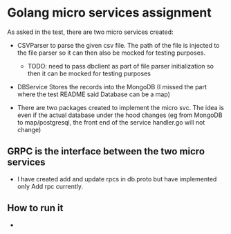 # Golang micro services assignment

As asked in the test, there are two micro services created:
- CSVParser to parse the given csv file. The path of the file is injected to the file parser so it can then also be mocked
  for testing purposes.
    - TODO: need to pass dbclient as part of file parser initialization so then it can be mocked for testing purposes

- DBService
  Stores the records into the MongoDB (I missed the part where the test README said Database can be a map)
- There are two packages created to implement the micro svc. The idea is even if the actual database under the hood changes
  (eg from MongoDB to map/postgresql, the front end of the service handler.go will not change)

## GRPC is the interface between the two micro services
- I have created add and update rpcs in db.proto but have implemented only Add rpc currently.

## How to run it
-
